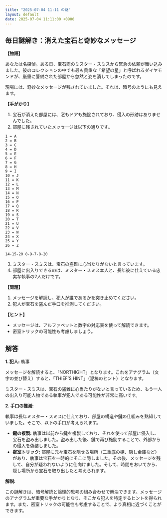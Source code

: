```yaml
---
title: "2025-07-04 11:11 の謎"
layout: default
date: 2025-07-04 11:11:00 +0900
---
```

## 毎日謎解き：消えた宝石と奇妙なメッセージ

**【物語】**

あなたは名探偵。ある日、宝石商のミスター・スミスから緊急の依頼が舞い込みました。彼のコレクションの中でも最も貴重な「希望の星」と呼ばれるダイヤモンドが、厳重に警備された部屋から忽然と姿を消してしまったのです。

現場には、奇妙なメッセージが残されていました。それは、暗号のようにも見えます。

**【手がかり】**

1.  宝石が消えた部屋には、窓もドアも施錠されており、侵入の形跡はありませんでした。
2.  部屋に残されていたメッセージは以下の通りです。

```
1 = A
2 = B
3 = C
4 = D
5 = E
6 = F
7 = G
8 = H
9 = I
10 = J
11 = K
12 = L
13 = M
14 = N
15 = O
16 = P
17 = Q
18 = R
19 = S
20 = T
21 = U
22 = V
23 = W
24 = X
25 = Y
26 = Z

14-15-20 8-9-7-8-20
```

3.  ミスター・スミスは、宝石の盗難に心当たりがないと言っています。
4.  部屋に出入りできるのは、ミスター・スミス本人と、長年彼に仕えている忠実な執事の2人だけです。

**【問題】**

1.  メッセージを解読し、犯人が誰であるかを突き止めてください。
2.  犯人が宝石を盗んだ手口を推測してください。

**【ヒント】**

*   メッセージは、アルファベットと数字の対応表を使って解読できます。
*   密室トリックの可能性も考慮しましょう。

## 解答

**1. 犯人:** 執事

メッセージを解読すると、「NORTHIGHT」となります。これをアナグラム（文字の並び替え）すると、「THIEF’S HINT」（泥棒のヒント）となります。

ミスター・スミスは、宝石の盗難に心当たりがないと言っているため、もう一人の出入り可能人物である執事が犯人である可能性が非常に高いです。

**2. 手口の推測:**

執事は長年ミスター・スミスに仕えており、部屋の構造や鍵の仕組みを熟知していました。そこで、以下の手口が考えられます。

*   **鍵の複製:** 執事は以前から鍵を複製しており、それを使って部屋に侵入し、宝石を盗み出しました。盗み出した後、鍵で再び施錠することで、外部からの侵入を偽装しました。
*   **密室トリック:** 部屋に元々宝石を隠せる場所（二重底の棚、隠し金庫など）があり、執事は宝石を一時的にそこに隠しました。その後、メッセージを残して、自分が疑われないように仕向けました。そして、時間をおいてから、隠し場所から宝石を取り出したと考えられます。

**解説:**

この謎解きは、暗号解読と論理的思考の組み合わせで解決できます。メッセージのアナグラムが重要な手がかりとなり、そこから犯人を特定するヒントを得られます。また、密室トリックの可能性も考慮することで、より真相に近づくことができます。
